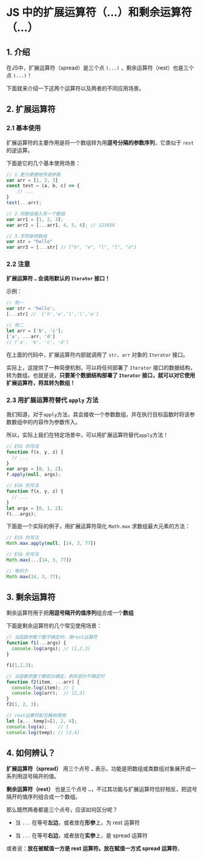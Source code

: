 # JS 中的扩展运算符（...）和剩余运算符（...）

## 1. 介绍

在JS中，扩展运算符（spread）是三个点 `(...)` ，剩余运算符（rest）也是三个点 `(...)`！

下面就来介绍一下这两个运算符以及两者的不同应用场景。

## 2. 扩展运算符

### 2.1 基本使用

扩展运算符的主要作用是将一个数组转为用**逗号分隔的参数序列**，它类似于 `rest` 的逆运算。

下面是它的几个基本使用场景：

```js
// 1.更为便捷地传递参数
var arr = [1, 2, 3]
const test = (a, b, c) => {
    // ...
}
test(...arr);

// 2.将数组插入另一个数组
var arr1 = [1, 2, 3];
var arr2 = [...arr1, 4, 5, 6]; // 123456

// 3.字符串转数组
var str = "hello"
var arr3 = [...str] // ["h", "e", "l", "l", "o"]
```

### 2.2 注意

**扩展运算符 `…` 会调用默认的 `Iterator` 接口！**

示例：

```js
// 例一
var str = 'hello';
[...str] //  ['h','e','l','l','o']

// 例二
let arr = ['b', 'c'];
['a', ...arr, 'd']
// ['a', 'b', 'c', 'd']
```

在上面的代码中，扩展运算符内部就调用了 `str`、`arr` 对象的 `Iterator` 接口。

实际上，这提供了一种简便机制，可以将任何部署了 `Iterator` 接口的数据结构，转为数组。也就是说，**只要某个数据结构部署了 `Iterator` 接口，就可以对它使用扩展运算符，将其转为数组！**

### 2.3 用扩展运算符替代 `apply` 方法

我们知道，对于`apply`方法，其会接收一个参数数组，并在执行目标函数时将该参数数组中的内容作为参数传入。

所以，实际上我们在特定场景中，可以用扩展运算符替代`apply`方法！

```js
// ES5 的写法
function f(x, y, z) {
  // ...
}
var args = [0, 1, 2];
f.apply(null, args);

// ES6 的写法
function f(x, y, z) {
  // ...
}
let args = [0, 1, 2];
f(...args);
```

下面是一个实际的例子，用扩展运算符简化 `Math.max` 求数组最大元素的方法：

```js
// ES5 的写法
Math.max.apply(null, [14, 3, 77])

// ES6 的写法
Math.max(...[14, 3, 77])

// 等同于
Math.max(14, 3, 77);
```

## 3. 剩余运算符

剩余运算符用于把**用逗号隔开的值序列**组合成一个**数组**

下面是剩余运算符的几个常见使用场景：

```js
// 当函数参数个数不确定时，用rest运算符
function f1(...args) {
  console.log(args); // [1,2,3]
}

f1(1,2,3);

// 当函数参数个数部分确定，剩余部分不确定时
function f2(item, ...arr) {
  console.log(item); // 1
  console.log(arr);  // [2,3]
}
f2(1, 2, 3);

// rest运算符配合解构使用
let [a,...temp]=[1, 2, 4];
console.log(a);    // 1
console.log(temp); // [2,4]
```

## 4. 如何辨认？

**扩展运算符（spread）** 用三个点号 `…` 表示，功能是把数组或类数组对象展开成一系列用逗号隔开的值。

**剩余运算符（rest）** 也是三个点号 `…`，不过其功能与扩展运算符恰好相反，把逗号隔开的值序列组合成一个数组。

那么既然两者都是三个点号，应该如何区分呢？

* 当 `...` 在等号**左边**，或者放在**形参**上，为 rest 运算符

* 当 `...` 在等号**右边**，或者放在**实参**上，是 spread 运算符

或者说：**放在被赋值一方是 rest 运算符。放在赋值一方式 spread 运算符**。
